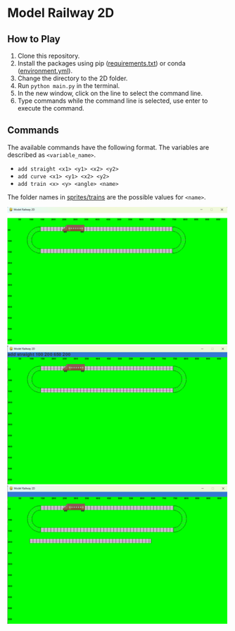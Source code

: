 # Model Railway 2D

## How to Play
1. Clone this repository.
2. Install the packages using pip ([requirements.txt](../requirements.txt)) or conda ([environment.yml](../environment.yml)).
3. Change the directory to the 2D folder.
4. Run `python main.py` in the terminal.
5. In the new window, click on the line to select the command line.
6. Type commands while the command line is selected, use enter to execute the command.

## Commands
The available commands have the following format. The variables are described as `<variable_name>`.
- `add straight <x1> <y1> <x2> <y2>`
- `add curve <x1> <y1> <x2> <y2>`
- `add train <x> <y> <angle> <name>`

The folder names in [sprites/trains](sprites/trains/) are the possible values for `<name>`.

<img src="images/0_init.png" alt="Start application" width="500"/>
<br>
<img src="images/1_command.png" alt="Show command" width="500"/>
<br>
<img src="images/2_added.png" alt="Added straight rails" width="500"/>
